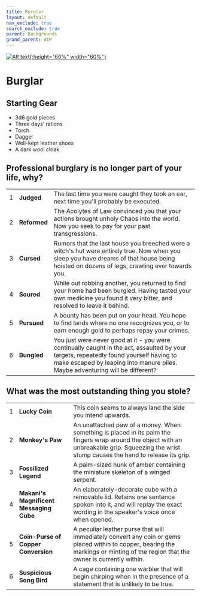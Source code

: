 ```yaml
---
title: Burglar
layout: default
nav_exclude: true
search_exclude: true
parent: Backgrounds
grand_parent: WIP
---
```


[![Alt text](/img/backgrounds/burglar.jpg "East of the Sun and West of the Moon, illustrated by Kay Nielsen"){:height="60%" width="60%"}](/img/backgrounds/burglar.jpg)

# Burglar

## Starting Gear

- 3d6 gold pieces
- Three days’ rations
- Torch
- Dagger
- Well-kept leather shoes
- A dark wool cloak

## Professional burglary is no longer part of your life, why?

|      |              |                                                              |
| ---- | ------------ | ------------------------------------------------------------ |
| 1    | **Judged**   | The last time you were caught they took an ear, next time you'll probably be executed. |
| 2    | **Reformed** | The Acolytes of Law convinced you that your actions brought unholy Chaos into the world. Now you seek to pay for your past transgressions. |
| 3    | **Cursed**   | Rumors that the last house you breeched were a witch's hut were entirely true. Now when you sleep you have dreams of that house being hoisted on dozens of legs, crawling ever towards you. |
| 4    | **Soured**   | While out robbing another, you returned to find your home had been burgled. Having tasted your own medicine you found it very bitter, and resolved to leave it behind. |
| 5    | **Pursued**  | A bounty has been put on your head. You hope to find lands where no one recognizes you, or to earn enough gold to perhaps repay your crimes. |
| 6    | **Bungled**  | You just were never good at it - you were continually caught in the act, assaulted by your targets, repeatedly found yourself having to make escaped by leaping into manure piles. Maybe adventuring will be different? |



## What was the most outstanding thing you stole?

|      |                                         |                                                              |
| ---- | --------------------------------------- | ------------------------------------------------------------ |
| 1    | **Lucky Coin**                          | This coin seems to always land the side you intend upwards.  |
| 2    | **Monkey's Paw**                        | An unattached paw of a money. When something is placed in its palm the fingers wrap around the object with an unbreakable grip. Squeezing the wrist stump causes the hand to release its grip. |
| 3    | **Fossilized Legend**                   | A palm-sized hunk of amber containing the miniature skeleton of a winged serpent. |
| 4    | **Makani's Magnificent Messaging Cube** | An elaborately-decorate cube with a removable lid. Retains one sentence spoken into it, and will replay the exact wording in the speaker's voice once when opened. |
| 5    | **Coin-Purse of Copper Conversion**     | A peculiar leather purse that will immediately convert any coin or gems placed within to copper, bearing the markings or minting of the region that the owner is currently within. |
| 6    | **Suspicious Song Bird**                | A cage containing one warbler that will begin chirping when in the presence of a statement that is unlikely to be true. |
